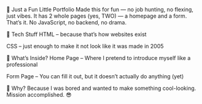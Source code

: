 🎨 Just a Fun Little Portfolio
Made this for fun — no job hunting, no flexing, just vibes.
It has 2 whole pages (yes, TWO) — a homepage and a form. That’s it. No JavaScript, no backend, no drama.

🔧 Tech Stuff
HTML – because that’s how websites exist

CSS – just enough to make it not look like it was made in 2005

📄 What’s Inside?
Home Page – Where I pretend to introduce myself like a professional

Form Page – You can fill it out, but it doesn’t actually do anything (yet)

🧪 Why?
Because I was bored and wanted to make something cool-looking. Mission accomplished. 😎

